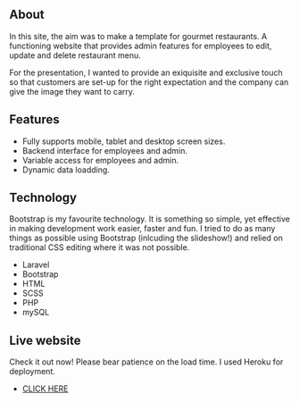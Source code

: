 
## About

In this site, the aim was to make a template for gourmet restaurants. A functioning website that provides admin features for employees to edit, update and delete restaurant menu.

For the presentation, I wanted to provide an exiquisite and exclusive touch so that customers are set-up for the right expectation and the company can give the image they want to carry.

## Features

- Fully supports mobile, tablet and desktop screen sizes.
- Backend interface for employees and admin.
- Variable access for employees and admin.
- Dynamic data loadding. 

## Technology

Bootstrap is my favourite technology. It is something so simple, yet effective in making development work easier, faster and fun. I tried to do as many things as possible using Bootstrap (inlcuding the slideshow!) and relied on traditional CSS editing where it was not possible. 

- Laravel 
- Bootstrap
- HTML
- SCSS
- PHP
- mySQL

## Live website

Check it out now! Please bear patience on the load time. I used Heroku for deployment. 

- [CLICK HERE](https://restaurant-jassim.herokuapp.com/)
